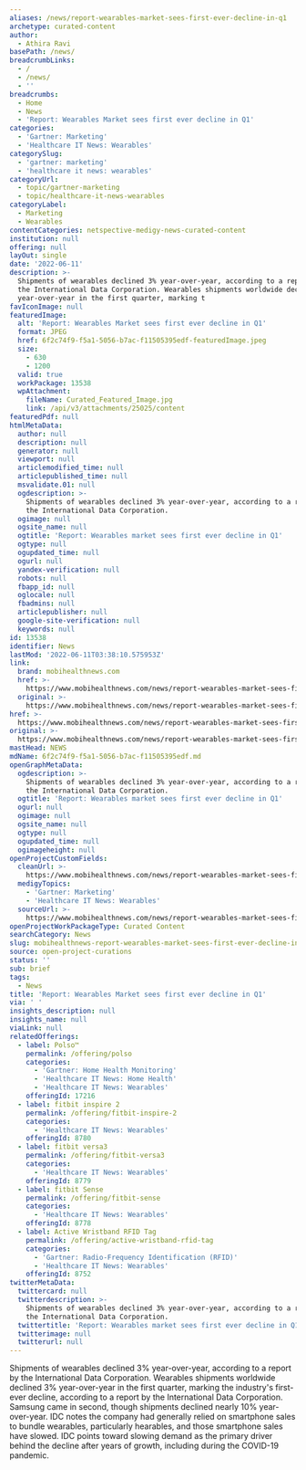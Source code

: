 ```yaml
---
aliases: /news/report-wearables-market-sees-first-ever-decline-in-q1
archetype: curated-content
author:
  - Athira Ravi
basePath: /news/
breadcrumbLinks:
  - /
  - /news/
  - ''
breadcrumbs:
  - Home
  - News
  - 'Report: Wearables Market sees first ever decline in Q1'
categories:
  - 'Gartner: Marketing'
  - 'Healthcare IT News: Wearables'
categorySlug:
  - 'gartner: marketing'
  - 'healthcare it news: wearables'
categoryUrl:
  - topic/gartner-marketing
  - topic/healthcare-it-news-wearables
categoryLabel:
  - Marketing
  - Wearables
contentCategories: netspective-medigy-news-curated-content
institution: null
offering: null
layOut: single
date: '2022-06-11'
description: >-
  Shipments of wearables declined 3% year-over-year, according to a report by
  the International Data Corporation. Wearables shipments worldwide declined 3%
  year-over-year in the first quarter, marking t
favIconImage: null
featuredImage:
  alt: 'Report: Wearables Market sees first ever decline in Q1'
  format: JPEG
  href: 6f2c74f9-f5a1-5056-b7ac-f11505395edf-featuredImage.jpeg
  size:
    - 630
    - 1200
  valid: true
  workPackage: 13538
  wpAttachment:
    fileName: Curated_Featured_Image.jpg
    link: /api/v3/attachments/25025/content
featuredPdf: null
htmlMetaData:
  author: null
  description: null
  generator: null
  viewport: null
  articlemodified_time: null
  articlepublished_time: null
  msvalidate.01: null
  ogdescription: >-
    Shipments of wearables declined 3% year-over-year, according to a report by
    the International Data Corporation.
  ogimage: null
  ogsite_name: null
  ogtitle: 'Report: Wearables market sees first ever decline in Q1'
  ogtype: null
  ogupdated_time: null
  ogurl: null
  yandex-verification: null
  robots: null
  fbapp_id: null
  oglocale: null
  fbadmins: null
  articlepublisher: null
  google-site-verification: null
  keywords: null
id: 13538
identifier: News
lastMod: '2022-06-11T03:38:10.575953Z'
link:
  brand: mobihealthnews.com
  href: >-
    https://www.mobihealthnews.com/news/report-wearables-market-sees-first-ever-decline-q1
  original: >-
    https://www.mobihealthnews.com/news/report-wearables-market-sees-first-ever-decline-q1
href: >-
  https://www.mobihealthnews.com/news/report-wearables-market-sees-first-ever-decline-q1
original: >-
  https://www.mobihealthnews.com/news/report-wearables-market-sees-first-ever-decline-q1
mastHead: NEWS
mdName: 6f2c74f9-f5a1-5056-b7ac-f11505395edf.md
openGraphMetaData:
  ogdescription: >-
    Shipments of wearables declined 3% year-over-year, according to a report by
    the International Data Corporation.
  ogtitle: 'Report: Wearables market sees first ever decline in Q1'
  ogurl: null
  ogimage: null
  ogsite_name: null
  ogtype: null
  ogupdated_time: null
  ogimageheight: null
openProjectCustomFields:
  cleanUrl: >-
    https://www.mobihealthnews.com/news/report-wearables-market-sees-first-ever-decline-q1
  medigyTopics:
    - 'Gartner: Marketing'
    - 'Healthcare IT News: Wearables'
  sourceUrl: >-
    https://www.mobihealthnews.com/news/report-wearables-market-sees-first-ever-decline-q1
openProjectWorkPackageType: Curated Content
searchCategory: News
slug: mobihealthnews-report-wearables-market-sees-first-ever-decline-in-q1
source: open-project-curations
status: ''
sub: brief
tags:
  - News
title: 'Report: Wearables Market sees first ever decline in Q1'
via: ' '
insights_description: null
insights_name: null
viaLink: null
relatedOfferings:
  - label: Polso™
    permalink: /offering/polso
    categories:
      - 'Gartner: Home Health Monitoring'
      - 'Healthcare IT News: Home Health'
      - 'Healthcare IT News: Wearables'
    offeringId: 17216
  - label: fitbit inspire 2
    permalink: /offering/fitbit-inspire-2
    categories:
      - 'Healthcare IT News: Wearables'
    offeringId: 8780
  - label: fitbit versa3
    permalink: /offering/fitbit-versa3
    categories:
      - 'Healthcare IT News: Wearables'
    offeringId: 8779
  - label: fitbit Sense
    permalink: /offering/fitbit-sense
    categories:
      - 'Healthcare IT News: Wearables'
    offeringId: 8778
  - label: Active Wristband RFID Tag
    permalink: /offering/active-wristband-rfid-tag
    categories:
      - 'Gartner: Radio-Frequency Identification (RFID)'
      - 'Healthcare IT News: Wearables'
    offeringId: 8752
twitterMetaData:
  twittercard: null
  twitterdescription: >-
    Shipments of wearables declined 3% year-over-year, according to a report by
    the International Data Corporation.
  twittertitle: 'Report: Wearables market sees first ever decline in Q1'
  twitterimage: null
  twitterurl: null
---
```

<p>Shipments of wearables declined 3% year-over-year, according to a report by the International Data Corporation. Wearables shipments worldwide declined 3% year-over-year in the first quarter, marking the industry's first-ever decline, according to a report by the International Data Corporation.
Samsung came in second, though shipments declined nearly 10% year-over-year.
IDC notes the company had generally relied on smartphone sales to bundle wearables, particularly hearables, and those smartphone sales have slowed.
IDC points toward slowing demand as the primary driver behind the decline after years of growth, including during the COVID-19 pandemic.</p>